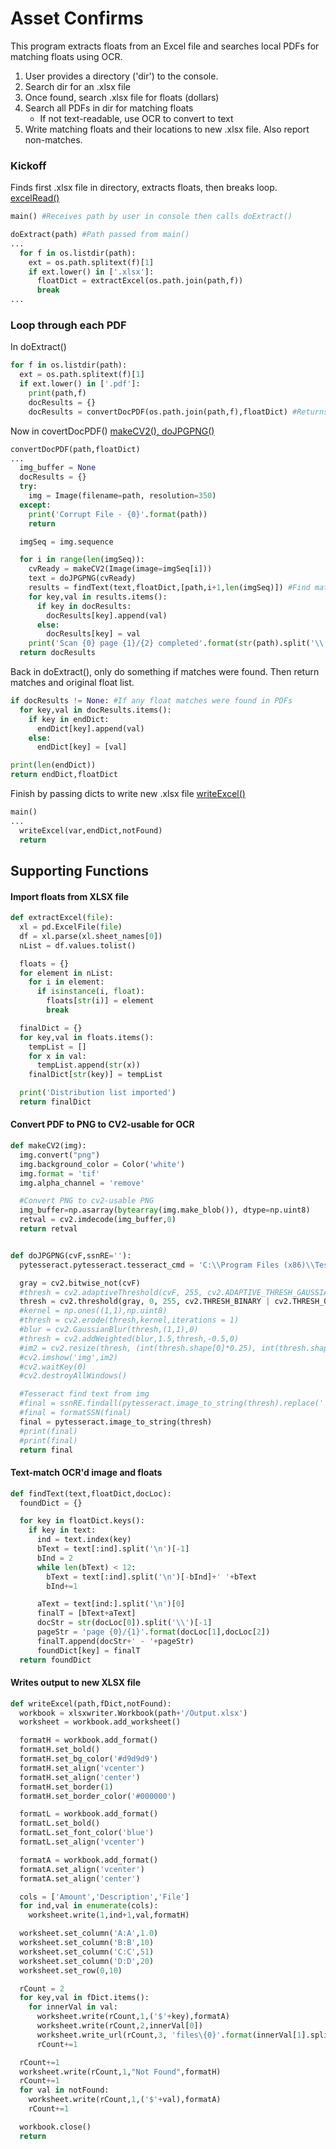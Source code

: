 # Asset Confirms
This program extracts floats from an Excel file and searches local PDFs for matching floats using OCR.
1. User provides a directory ('dir') to the console.
2. Search dir for an .xlsx file
3. Once found, search .xlsx file for floats (dollars)
4. Search all PDFs in dir for matching floats
   - If not text-readable, use OCR to convert to text
5. Write matching floats and their locations to new .xlsx file. Also report non-matches.

### Kickoff
Finds first .xlsx file in directory, extracts floats, then breaks loop.
[excelRead()](#import-floats-from-xlsx-file)
```python
main() #Receives path by user in console then calls doExtract()

doExtract(path) #Path passed from main()
...
  for f in os.listdir(path):
    ext = os.path.splitext(f)[1]
    if ext.lower() in ['.xlsx']:
      floatDict = extractExcel(os.path.join(path,f))
      break
...
```
### Loop through each PDF
In doExtract()
```python
for f in os.listdir(path):
  ext = os.path.splitext(f)[1]
  if ext.lower() in ['.pdf']:
    print(path,f)
    docResults = {}
    docResults = convertDocPDF(os.path.join(path,f),floatDict) #Returns float matches in a PDF
```
Now in covertDocPDF()
[makeCV2(), doJPGPNG()](#convert-pdf-to-png-to-cv2-usable-for-ocr)
```python
convertDocPDF(path,floatDict)
...
  img_buffer = None
  docResults = {}
  try:
    img = Image(filename=path, resolution=350)
  except:
    print('Corrupt File - {0}'.format(path))
    return

  imgSeq = img.sequence

  for i in range(len(imgSeq)):
    cvReady = makeCV2(Image(image=imgSeq[i]))
    text = doJPGPNG(cvReady)
    results = findText(text,floatDict,[path,i+1,len(imgSeq)]) #Find matches between floatDict and given text
    for key,val in results.items():
      if key in docResults:
        docResults[key].append(val)
      else:
        docResults[key] = val
    print('Scan {0} page {1}/{2} completed'.format(str(path).split('\\')[-1],i+1,len(imgSeq)))
  return docResults
```
Back in doExtract(), only do something if matches were found. Then return matches and original float list.
```python
if docResults != None: #If any float matches were found in PDFs
  for key,val in docResults.items():
    if key in endDict:
      endDict[key].append(val)
    else:
      endDict[key] = [val]

print(len(endDict))
return endDict,floatDict
```
Finish by passing dicts to write new .xlsx file
[writeExcel()](#writes-output-to-new-xlsx-file)
```python
main()
...
  writeExcel(var,endDict,notFound)
  return
```
## Supporting Functions
#### Import floats from XLSX file
```python
def extractExcel(file):
  xl = pd.ExcelFile(file)
  df = xl.parse(xl.sheet_names[0])
  nList = df.values.tolist()

  floats = {}
  for element in nList:
    for i in element:
      if isinstance(i, float):
        floats[str(i)] = element
        break

  finalDict = {}
  for key,val in floats.items():
    tempList = []
    for x in val:
      tempList.append(str(x))
    finalDict[str(key)] = tempList

  print('Distribution list imported')
  return finalDict
```

#### Convert PDF to PNG to CV2-usable for OCR
```python
def makeCV2(img):
  img.convert("png")
  img.background_color = Color('white')
  img.format = 'tif'
  img.alpha_channel = 'remove'

  #Convert PNG to cv2-usable PNG
  img_buffer=np.asarray(bytearray(img.make_blob()), dtype=np.uint8)
  retval = cv2.imdecode(img_buffer,0)
  return retval


def doJPGPNG(cvF,ssnRE=''):
  pytesseract.pytesseract.tesseract_cmd = 'C:\\Program Files (x86)\\Tesseract-OCR\\tesseract'

  gray = cv2.bitwise_not(cvF)
  #thresh = cv2.adaptiveThreshold(cvF, 255, cv2.ADAPTIVE_THRESH_GAUSSIAN_C, cv2.THRESH_BINARY, 3, 1)
  thresh = cv2.threshold(gray, 0, 255, cv2.THRESH_BINARY | cv2.THRESH_OTSU)[1]
  #kernel = np.ones((1,1),np.uint8)
  #thresh = cv2.erode(thresh,kernel,iterations = 1)
  #blur = cv2.GaussianBlur(thresh,(1,1),0)
  #thresh = cv2.addWeighted(blur,1.5,thresh,-0.5,0)
  #im2 = cv2.resize(thresh, (int(thresh.shape[0]*0.25), int(thresh.shape[1]*0.25)))
  #cv2.imshow('img',im2)
  #cv2.waitKey(0)
  #cv2.destroyAllWindows()

  #Tesseract find text from img
  #final = ssnRE.findall(pytesseract.image_to_string(thresh).replace(' ', ''))
  #final = formatSSN(final)
  final = pytesseract.image_to_string(thresh)
  #print(final)
  #print(final)
  return final
```

#### Text-match OCR'd image and floats
```python
def findText(text,floatDict,docLoc):
  foundDict = {}

  for key in floatDict.keys():
    if key in text:
      ind = text.index(key)
      bText = text[:ind].split('\n')[-1]
      bInd = 2
      while len(bText) < 12:
        bText = text[:ind].split('\n')[-bInd]+' '+bText
        bInd+=1

      aText = text[ind:].split('\n')[0]
      finalT = [bText+aText]
      docStr = str(docLoc[0]).split('\\')[-1]
      pageStr = 'page {0}/{1}'.format(docLoc[1],docLoc[2])
      finalT.append(docStr+' - '+pageStr)
      foundDict[key] = finalT
  return foundDict
```
#### Writes output to new XLSX file
```python
def writeExcel(path,fDict,notFound):
  workbook = xlsxwriter.Workbook(path+'/Output.xlsx')
  worksheet = workbook.add_worksheet()

  formatH = workbook.add_format()
  formatH.set_bold()
  formatH.set_bg_color('#d9d9d9')
  formatH.set_align('vcenter')
  formatH.set_align('center')
  formatH.set_border(1)
  formatH.set_border_color('#000000')

  formatL = workbook.add_format()
  formatL.set_bold()
  formatL.set_font_color('blue')
  formatL.set_align('vcenter')

  formatA = workbook.add_format()
  formatA.set_align('vcenter')
  formatA.set_align('center')

  cols = ['Amount','Description','File']
  for ind,val in enumerate(cols):
    worksheet.write(1,ind+1,val,formatH)

  worksheet.set_column('A:A',1.0)
  worksheet.set_column('B:B',10)
  worksheet.set_column('C:C',51)
  worksheet.set_column('D:D',20)
  worksheet.set_row(0,10)

  rCount = 2
  for key,val in fDict.items():
    for innerVal in val:
      worksheet.write(rCount,1,('$'+key),formatA)
      worksheet.write(rCount,2,innerVal[0])
      worksheet.write_url(rCount,3, 'files\{0}'.format(innerVal[1].split(' ')[0]), string=innerVal[1], cell_format=formatL)
      rCount+=1

  rCount+=1
  worksheet.write(rCount,1,"Not Found",formatH)
  rCount+=1
  for val in notFound:
    worksheet.write(rCount,1,('$'+val),formatA)
    rCount+=1

  workbook.close()
  return
```
